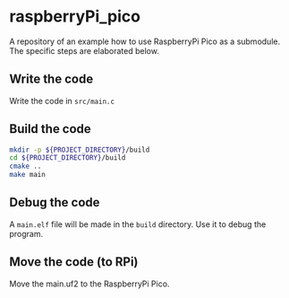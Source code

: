 # raspberryPi_pico

A repository of an example how to use RaspberryPi Pico as a submodule.
The specific steps are elaborated below.

## Write the code

Write the code in `src/main.c`

## Build the code

```bash
mkdir -p ${PROJECT_DIRECTORY}/build
cd ${PROJECT_DIRECTORY}/build
cmake ..
make main
```

## Debug the code

A `main.elf` file will be made in the `build` directory.
Use it to debug the program.

## Move the code (to RPi)

Move the main.uf2 to the RaspberryPi Pico.

